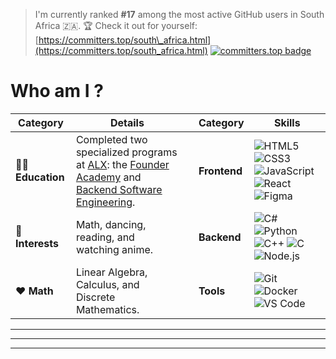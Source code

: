 <!--[Resume (PDF)](https://drive.google.com/file/d/12JM9cnEskz1GcgCYthFZeAX0TF2c004w/view?usp=sharing)  
*Note: Transcript contains outdated StudyHall address for privacy.*  
-->

> I'm currently ranked **#17** among the most active GitHub users in South Africa 🇿🇦.
> 🏆 Check it out for yourself: [https://committers.top/south\_africa.html](https://committers.top/south_africa.html)
[![committers.top badge](https://user-badge.committers.top/south_africa/KamoEllen.svg)](https://user-badge.committers.top/south_africa/KamoEllen)


# Who am I ?
| **Category**       | **Details**                                                                 |     | **Category**       | **Skills**                                                                 |
|--------------------|-----------------------------------------------------------------------------|-----|--------------------|-----------------------------------------------------------------------------|
| 👩🏿 **Education**  | Completed two specialized programs at [ALX](https://www.alxafrica.com/): the [Founder Academy](Founder%20Academy.png) and [Backend Software Engineering](Short%20Specializations.png).                            |     | **Frontend**       | ![HTML5](https://img.shields.io/badge/HTML5-E34F26?style=flat&logo=html5&logoColor=white) ![CSS3](https://img.shields.io/badge/CSS3-1572B6?style=flat&logo=css3&logoColor=white) ![JavaScript](https://img.shields.io/badge/JavaScript-F7DF1E?style=flat&logo=javascript&logoColor=black) ![React](https://img.shields.io/badge/React-61DAFB?style=flat&logo=react&logoColor=black) ![Figma](https://img.shields.io/badge/Figma-F24E1E?style=flat&logo=figma&logoColor=white) |
| 🌱 **Interests**   | Math, dancing, reading, and watching anime.                                |     | **Backend**        | ![C#](https://img.shields.io/badge/C%23-239120?style=flat&logo=c-sharp&logoColor=white)  ![Python](https://img.shields.io/badge/Python-3776AB?style=flat&logo=python&logoColor=white) ![C++](https://img.shields.io/badge/C%2B%2B-00599C?style=flat&logo=c%2B%2B&logoColor=white) ![C](https://img.shields.io/badge/C-A8B9CC?style=flat&logo=c&logoColor=black) ![Node.js](https://img.shields.io/badge/Node.js-339933?style=flat&logo=nodedotjs&logoColor=white) |
| ❤️ **Math**        | Linear Algebra, Calculus, and Discrete Mathematics.                        |     | **Tools**          | ![Git](https://img.shields.io/badge/Git-F05032?style=flat&logo=git&logoColor=white) ![Docker](https://img.shields.io/badge/Docker-2496ED?style=flat&logo=docker&logoColor=white) ![VS Code](https://img.shields.io/badge/VS%20Code-007ACC?style=flat&logo=visual-studio-code&logoColor=white) |


<!--

# Some of my projects

| **Category**            | **Project**                                                                 | **Details**                                                                 | **Tools/Technologies**                                                                 |
|-------------------------|-----------------------------------------------------------------------------|-----------------------------------------------------------------------------|---------------------------------------------------------------------------------------|
| 🛒 **E-Commerce**       | Headless E-Commerce Platform                                               | - 60% faster load times with Next.js SSR + Stripe<br>- 17 modular components with 100% TypeScript coverage | ![Next.js](https://img.shields.io/badge/Next.js-000000?style=flat&logo=nextdotjs&logoColor=white) ![TypeScript](https://img.shields.io/badge/TypeScript-3178C6?style=flat&logo=typescript&logoColor=white) ![Stripe](https://img.shields.io/badge/Stripe-008CDD?style=flat&logo=stripe&logoColor=white) ![Git](https://img.shields.io/badge/Git-F05032?style=flat&logo=git&logoColor=white) |
| 🚀 **API Development**  | Spring Boot Waste Management API                                            | - 100% exception handling with 8+ endpoints<br>- 60% smaller Docker images (multi-stage builds) | ![Spring Boot](https://img.shields.io/badge/Spring_Boot-6DB33F?style=flat&logo=springboot&logoColor=white) ![Docker](https://img.shields.io/badge/Docker-2496ED?style=flat&logo=docker&logoColor=white) ![H2 Database](https://img.shields.io/badge/H2_Database-5C9BB7?style=flat&logo=h2&logoColor=white) ![Python](https://img.shields.io/badge/Python-3776AB?style=flat&logo=python&logoColor=white) ![Git](https://img.shields.io/badge/Git-F05032?style=flat&logo=git&logoColor=white) |
| 🚀 **API Development**  | Project Management API (FastAPI + MongoDB)                                  | - 15+ endpoints with sub-100ms responses<br>- JWT auth + OAuth2 with 100% pytest coverage<br>[Repo](https://github.com/KamoEllen/project-management-api-v2) | ![FastAPI](https://img.shields.io/badge/FastAPI-009688?style=flat&logo=fastapi&logoColor=white) ![MongoDB](https://img.shields.io/badge/MongoDB-47A248?style=flat&logo=mongodb&logoColor=white) ![Python](https://img.shields.io/badge/Python-3776AB?style=flat&logo=python&logoColor=white) ![JWT](https://img.shields.io/badge/JWT-000000?style=flat&logo=jsonwebtokens&logoColor=white) ![Git](https://img.shields.io/badge/Git-F05032?style=flat&logo=git&logoColor=white) |
| 👁️ **Computer Vision** | InventoryLens (AI-powered object detection)                                 | - 1.4s FCP (React + FastAPI)<br>- 80+ categories via DETR-ResNet-50<br>- Zero unhandled exceptions<br>[Repo](https://github.com/KamoEllen/InventoryLens-Demo) ![Demo](https://github.com/KamoEllen/KamoEllen/raw/main/inventory.gif) | ![React](https://img.shields.io/badge/React-61DAFB?style=flat&logo=react&logoColor=black) ![Python](https://img.shields.io/badge/Python-3776AB?style=flat&logo=python&logoColor=white) ![FastAPI](https://img.shields.io/badge/FastAPI-009688?style=flat&logo=fastapi&logoColor=white) ![HuggingFace](https://img.shields.io/badge/HuggingFace-FFD21E?style=flat&logo=huggingface&logoColor=black) ![Git](https://img.shields.io/badge/Git-F05032?style=flat&logo=git&logoColor=white) |
| 🎨 **Creative Coding**  | 100 Visual Algorithms in p5.js                                              | - 3-month sprint (fractals, pathfinding, GPU-accelerated art)<br>[Repo](https://github.com/KamoEllen/P5Js-Challenge) ![Demo](https://github.com/KamoEllen/KamoEllen/raw/main/cube%20wave.gif) | ![p5.js](https://img.shields.io/badge/p5.js-ED225D?style=flat&logo=p5dotjs&logoColor=white) ![JavaScript](https://img.shields.io/badge/JavaScript-F7DF1E?style=flat&logo=javascript&logoColor=black) ![Git](https://img.shields.io/badge/Git-F05032?style=flat&logo=git&logoColor=white) |
| ⚙️ **Compiler Tech**   | Parser (Token → AST → Evaluator)                                            | - 96-hour sprint<br>- 4x faster tokenization vs naive Split()<br>[Repo](https://github.com/KamoEllen/Parser-AST-Calculator) | ![C#](https://img.shields.io/badge/C%23-239120?style=flat&logo=c-sharp&logoColor=white) ![Git](https://img.shields.io/badge/Git-F05032?style=flat&logo=git&logoColor=white) ![Compiler](https://img.shields.io/badge/Compiler-FF6600?style=flat&logo=compiler&logoColor=white) |
| 🎮 **Game Dev** | [3D Maze Game (Raycasting Engine)](https://github.com/KamoEllen/Game-3D-Maze) | <img src="https://raw.githubusercontent.com/KamoEllen/KamoEllen/main/maze.gif" width="400"/><br>- **Core Tech**: C + SDL2 raycasting<br>- **Features**:<br>  • Wolfenstein 3D-style rendering<br>  • Keyboard-controlled movement<br>  • Optimized for Ubuntu/Linux | ![C](https://img.shields.io/badge/C-A8B9CC?style=flat&logo=c&logoColor=black) ![SDL2](https://img.shields.io/badge/SDL2-FF6600?style=flat&logo=sdl&logoColor=white) ![Linux](https://img.shields.io/badge/Linux-FCC624?style=flat&logo=linux&logoColor=black) ![Make](https://img.shields.io/badge/Make-003366?style=flat&logo=cmake&logoColor=white) |


-->



---------------------------------
<!--
# Some of my projects

| **Category**            | **Project**                                                                 | **Details**                                                                 | **Tools/Technologies**                                                                 |
|-------------------------|-----------------------------------------------------------------------------|-----------------------------------------------------------------------------|---------------------------------------------------------------------------------------|
| 🛒 **E-Commerce**       | Headless E-Commerce Platform                                               | - 60% faster load times with Next.js SSR + Stripe<br>- 17 modular components with 100% TypeScript coverage | ![Next.js](https://img.shields.io/badge/Next.js-000000?style=flat&logo=nextdotjs&logoColor=white) ![TypeScript](https://img.shields.io/badge/TypeScript-3178C6?style=flat&logo=typescript&logoColor=white) ![Stripe](https://img.shields.io/badge/Stripe-008CDD?style=flat&logo=stripe&logoColor=white) ![Git](https://img.shields.io/badge/Git-F05032?style=for-the-badge&logo=git&logoColor=white)
|
| 🚀 **API Development**  | Spring Boot Waste Management API                                            | - 100% exception handling with 8+ endpoints<br>- 60% smaller Docker images (multi-stage builds) | ![Spring Boot](https://img.shields.io/badge/Spring_Boot-6DB33F?style=flat&logo=springboot&logoColor=white) ![Docker](https://img.shields.io/badge/Docker-2496ED?style=flat&logo=docker&logoColor=white) ![H2 Database](https://img.shields.io/badge/H2_Database-5C9BB7?style=for-the-badge&logo=h2&logoColor=white) ![Git](https://img.shields.io/badge/Git-F05032?style=for-the-badge&logo=git&logoColor=white)
 ![Python](https://img.shields.io/badge/Python-3776AB?style=for-the-badge&logo=python&logoColor=white)|
| 🚀 **API Development**  | Project Management API (FastAPI + MongoDB)                                  | - 15+ endpoints with sub-100ms responses<br>- JWT auth + OAuth2 with 100% pytest coverage<br>[Repo](https://github.com/KamoEllen/project-management-api-v2) | ![FastAPI](https://img.shields.io/badge/FastAPI-009688?style=flat&logo=fastapi&logoColor=white) ![MongoDB](https://img.shields.io/badge/MongoDB-47A248?style=flat&logo=mongodb&logoColor=white) ![Python](https://img.shields.io/badge/Python-3776AB?style=for-the-badge&logo=python&logoColor=white) ![Git](https://img.shields.io/badge/Git-F05032?style=for-the-badge&logo=git&logoColor=white)
 ![JWT](https://img.shields.io/badge/JWT-000000?style=flat&logo=jsonwebtokens&logoColor=white) |
| 👁️ **Computer Vision** | InventoryLens (AI-powered object detection)                                 | - 1.4s FCP (React + FastAPI)<br>- 80+ categories via DETR-ResNet-50<br>- Zero unhandled exceptions<br>[Repo](https://github.com/KamoEllen/InventoryLens-Demo) ![Demo](https://github.com/KamoEllen/KamoEllen/raw/main/inventory.gif) | ![React](https://img.shields.io/badge/React-61DAFB?style=flat&logo=react&logoColor=black)  ![Python](https://img.shields.io/badge/Python-3776AB?style=for-the-badge&logo=python&logoColor=white) ![FastAPI](https://img.shields.io/badge/FastAPI-009688?style=flat&logo=fastapi&logoColor=white)  ![Git](https://img.shields.io/badge/Git-F05032?style=for-the-badge&logo=git&logoColor=white)
 ![HuggingFace](https://img.shields.io/badge/HuggingFace-FFD21E?style=flat&logo=huggingface&logoColor=black) |
| 🎨 **Creative Coding**  | 100 Visual Algorithms in p5.js                                              | - 3-month sprint (fractals, pathfinding, GPU-accelerated art)<br>[Repo](https://github.com/KamoEllen/P5Js-Challenge) ![Demo](https://github.com/KamoEllen/KamoEllen/raw/main/cube%20wave.gif) | ![p5.js](https://img.shields.io/badge/p5.js-ED225D?style=flat&logo=p5dotjs&logoColor=white) ![JavaScript](https://img.shields.io/badge/JavaScript-F7DF1E?style=flat&logo=javascript&logoColor=black) ![Git](https://img.shields.io/badge/Git-F05032?style=for-the-badge&logo=git&logoColor=white)
|
| ⚙️ **Compiler Tech**   | Parser (Token → AST → Evaluator)                                            | - 96-hour sprint<br>- 4x faster tokenization vs naive Split()<br>[Repo](https://github.com/KamoEllen/Parser-AST-Calculator) | ![C#](https://img.shields.io/badge/C%23-239120?style=for-the-badge&logo=c-sharp&logoColor=white) ![Git](https://img.shields.io/badge/Git-F05032?style=for-the-badge&logo=git&logoColor=white)
 ![Compiler](https://img.shields.io/badge/Compiler-FF6600?style=flat&logo=compiler&logoColor=white) |
-->


<!--
### **Projects**  

| **E-Commerce** | **Waste API** | **Project Manager** | **InventoryLens** |
|----------------|---------------|---------------------|-------------------|
| • 60% faster<br>• 17 components<br>[Repo](#) | • 100% exceptions<br>• 60% smaller images<br>[SpringBoot-EcoManagement](https://github.com/KamoEllen/SpringBoot-EcoManagement) | • 15+ endpoints<br>• JWT/OAuth2<br>[project-management-api-v2](https://github.com/KamoEllen/project-management-api-v2) | • 1.4s detection<br>• 80+ categories<br>[InventoryLens-Demo](https://github.com/KamoEllen/InventoryLens-Demo) |

| **Parser Engine** | **p5.js Algorithms** | **Mr D Redesign** | |
|-------------------|-----------------------|-------------------|-|
| • 96-hour build<br>• 4x faster<br>[Parser-AST-Calculator](https://github.com/KamoEllen/Parser-AST-Calculator) | • 3-month coding<br>• Fractals<br>[P5Js-Challenge](https://github.com/KamoEllen/P5Js-Challenge) | • 9-hour sprint<br>• Brand redesign | |

-->

<!--
1. **Scaled Headless E-Commerce**  
   - 60% faster load times  
   - 17 modular components  
   <!--- [GitHub Repo](#)  
   ![E-Commerce Demo](https://github.com/KamoEllen/KamoEllen/raw/main/ecom-demo.gif)  -->
<!--
2. **Spring Boot Waste API**  
   - 100% exception handling  
   - 60% smaller Docker images  
   - [SpringBoot-EcoManagement](https://github.com/KamoEllen/SpringBoot-EcoManagement)  
 <!--  ![API Demo](https://github.com/KamoEllen/KamoEllen/raw/main/api-demo.gif)  -->
<!--
3. **FastAPI Project Manager**  
   - 15+ endpoints (<100ms)  
   - JWT/OAuth2 auth  
   - [project-management-api-v2](https://github.com/KamoEllen/project-management-api-v2)  
   <!--![PM Demo](https://github.com/KamoEllen/KamoEllen/raw/main/pm-demo.gif)  -->
<!--
4. **InventoryLens AI**  
   - 1.4s FCP detection  
   - 80+ categories  
   - HuggingFace integration  
   - [InventoryLens-Demo](https://github.com/KamoEllen/InventoryLens-Demo)  
   <!--![AI Object Detection Demo](https://github.com/KamoEllen/KamoEllen/raw/main/demo.gif)  -->
<!--
5. **Parser Engine**  
   - 96-hour compiler build  
   - 4x faster tokenization  
   - [Parser-AST-Calculator](https://github.com/KamoEllen/Parser-AST-Calculator)  
  <!-- ![Parser Demo](https://github.com/KamoEllen/KamoEllen/raw/main/parser-demo.gif) --> 
<!--
1. **100 p5.js Algorithms**  
   - 3-month visual coding  
   - Fractals/Pathfinding  
   - [P5Js-Challenge](https://github.com/KamoEllen/P5Js-Challenge)  
  <!-- ![Cube Wave](https://github.com/KamoEllen/KamoEllen/raw/main/cube%20wave.gif)-->  
<!--
2. **Mr D App Redesign**  
   - 9-hour focused design sprint (5PM-2AM)  
   - Complete brand redesign: wireframes → hi-fi prototype  
   - User research & UX exploration  
   <!--![Mr D Redesign](https://github.com/KamoEllen/KamoEllen/raw/main/demo%20(1).gif)  -->

---

<!--### **Why Work With Me?**  
#### **⚡ Performance Wins**  
- **96 PageSpeed score** for a SaaS landing page (Next.js + Tailwind).  
- **1.4s First Contentful Paint** for an AI inventory tool (React + FastAPI).  
- **60% smaller Docker images** for Spring Boot eco API (multi-stage builds).  

#### **🏆 Competitive Edge**  
- **Top 17 GitHub Contributor in South Africa (2025)** – Ranked by public commits.  
- **120+ CSES Algorithm Problems** – Because brute-forcing life is inefficient.  

-->




<!--
# What kind of projects I do I build ?
#💻 Backend & Systems Development
| Description | Demo |
|-------------|------|
| **1. Scaled Headless E-Commerce**<br>- 60% faster load times<br>- 17 modular components<br>[GitHub Repo](#) | [![E-Commerce Demo](https://github.com/KamoEllen/KamoEllen/raw/main/ecom-demo.gif)] |
| **2. Spring Boot Waste API**<br>- 100% exception handling<br>- 60% smaller Docker images<br>[SpringBoot-EcoManagement](https://github.com/KamoEllen/SpringBoot-EcoManagement) | [![API Demo](https://github.com/KamoEllen/KamoEllen/raw/main/api-demo.gif)] |
| **3. FastAPI Project Manager**<br>- 15+ endpoints (<100ms)<br>- JWT/OAuth2 auth<br>[project-management-api-v2](https://github.com/KamoEllen/project-management-api-v2) | [![PM Demo](https://github.com/KamoEllen/KamoEllen/raw/main/pm-demo.gif)] |
| **4. InventoryLens AI**<br>- 1.4s FCP detection<br>- 80+ categories<br>- HuggingFace integration<br>[InventoryLens-Demo](https://github.com/KamoEllen/InventoryLens-Demo) | [![AI Object Detection Demo](https://github.com/KamoEllen/KamoEllen/raw/main/demo.gif)] |
| **5. Parser Engine**<br>- 96-hour compiler build<br>- 4x faster tokenization<br>[Parser-AST-Calculator](https://github.com/KamoEllen/Parser-AST-Calculator) | [![Parser Demo](https://github.com/KamoEllen/KamoEllen/raw/main/parser-demo.gif)] |


# 🎨 Creative Coding
| Description | Demo |
|-------------|------|
| **1. 100 p5.js Algorithms**<br>- 3-month visual coding<br>- Fractals/Pathfinding<br>[P5Js-Challenge](https://github.com/KamoEllen/P5Js-Challenge) | [![Cube Wave](https://github.com/KamoEllen/KamoEllen/raw/main/cube%20wave.gif)] |
| **2. Mr D App Redesign**<br>- 9-hour focused design sprint (5PM-2AM)<br>- Complete brand redesign: wireframes → hi-fi prototype<br>- User research & UX exploration | [![Mr D Redesign](https://github.com/KamoEllen/KamoEllen/raw/main/demo%20(1).gif)] |
---


| Project | Demo |
|---------|------|
|#### **💻 Backend Breakthroughs**  
1. **Scaled a Headless E-Commerce Platform**  
   - **60% faster load times** with Next.js SSR + Stripe integration.  
   - **17 modular components** with 100% TypeScript coverage.  
   
|2. **Spring Boot Waste Management API**  
   - **100% exception handling** with 8+ endpoints.  
   - **60% smaller Docker images** (multi-stage builds).  
   | [![Cube Wave Simulation](https://github.com/KamoEllen/KamoEllen/raw/main/cube%20wave.gif)]|

|3. **Project Management API (FastAPI + MongoDB)**  
   - **15+ endpoints** with sub-100ms responses.  
   - **JWT auth + OAuth2** with 100% pytest coverage.  
   - **Repo:** [ProjectMgmt-API](https://github.com/KamoEllen/project-management-api-v2)
    | [![Cube Wave Simulation](https://github.com/KamoEllen/KamoEllen/raw/main/cube%20wave.gif)]|
     
|4. **InventoryLens**  
   - **1.4s FCP** for AI-powered object detection (React + FastAPI) 
   - **80+ categories** detected via Facebook’s DETR-ResNet-50
   - **Zero unhandled exceptions** with HuggingFace API timeout logic
   - **Repo:** [InventoryLens](https://github.com/KamoEllen/InventoryLens-Demo)
    | [![inventory demo](https://github.com/KamoEllen/KamoEllen/raw/main/inventory.gif)]|
---

|#### **🎨 Creative Coding & Tooling**  
1. **100 Visual Algorithms in p5.js**  
   - **3-month sprint** to build interactive simulations (fractals, pathfinding, GPU-accelerated art).
   - **Repo:** [p5.js-Algorithms](https://github.com/KamoEllen/P5Js-Challenge)
  | [![Cube Wave Simulation](https://github.com/KamoEllen/KamoEllen/raw/main/cube%20wave.gif)]|

|2. **Parser**  
   - **96-hour sprint**
   - Built a compiler-style **tokenizer → AST → evaluator** from scratch
   - **4x faster** tokenization vs. naive Split()
   - **Repo:** [DataParser](https://github.com/KamoEllen/Parser-AST-Calculator)
     | [![Cube Wave Simulation](https://github.com/KamoEllen/KamoEllen/raw/main/cube%20wave.gif)]|


# Why Work With Me?

#### **⚡ Performance Wins**  
- **96 PageSpeed score** for a SaaS landing page (Next.js + Tailwind).  
- **1.4s First Contentful Paint** for an AI inventory tool (React + FastAPI).
- **60% smaller Docker images** fo spring boot eco api (multi-stage builds)

---

#### **🏆 Competitive Edge**  
- **Top 17 GitHub Contributor in South Africa (2025)** – Ranked by public commits.  
- **120+ CSES Algorithm Problems** – Because brute-forcing life is inefficient.  

-->
---
